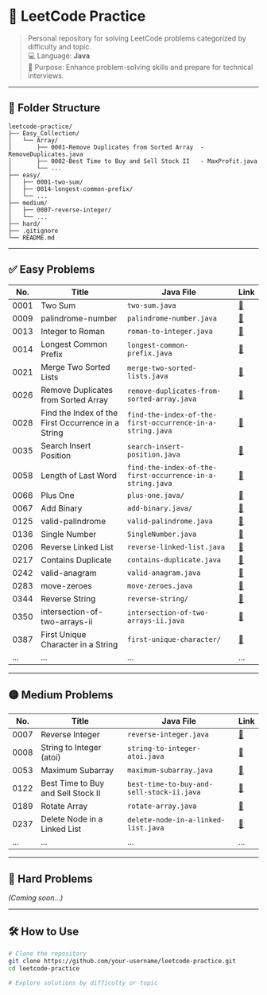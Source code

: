 
# 📘 LeetCode Practice

> Personal repository for solving LeetCode problems categorized by difficulty and topic.  
> 💻 Language: **Java**  
> 🧠 Purpose: Enhance problem-solving skills and prepare for technical interviews.

---

## 📁 Folder Structure

```
leetcode-practice/
├── Easy_Collection/
│   └── Array/
│       ├── 0001-Remove Duplicates from Sorted Array  - RemoveDuplicates.java
│       ├── 0002-Best Time to Buy and Sell Stock II   - MaxProfit.java
│       └── ...
├── easy/
│   ├── 0001-two-sum/
│   ├── 0014-longest-common-prefix/
│   └── ...
├── medium/
│   ├── 0007-reverse-integer/
│   └── ...
├── hard/
├── .gitignore
└── README.md
```

---

## ✅ Easy Problems

| No.  |              Title                                   | Java File                                                | Link                                                                                   |
|------|------------------------------------------------------|----------------------------------------------------------|----------------------------------------------------------------------------------------|
| 0001 | Two Sum                                              | `two-sum.java`                                           | [🔗](https://leetcode.com/problems/two-sum/)                                           |
| 0009 | palindrome-number                                    | `palindrome-number.java`                                 | [🔗](https://leetcode.com/problems/palindrome-number/)                                 |
| 0013 | Integer to Roman                                     | `roman-to-integer.java`                                  | [🔗](https://leetcode.com/problems/integer-to-roman/)                                  |
| 0014 | Longest Common Prefix                                | `longest-common-prefix.java`                             | [🔗](https://leetcode.com/problems/longest-common-prefix/)                             |
| 0021 | Merge Two Sorted Lists                               | `merge-two-sorted-lists.java`                            | [🔗](https://leetcode.com/problems/merge-two-sorted-lists/)                            |
| 0026 | Remove Duplicates from Sorted Array                  | `remove-duplicates-from-sorted-array.java`               | [🔗](https://leetcode.com/problems/remove-duplicates-from-sorted-array/)               |
| 0028 | Find the Index of the First Occurrence  in a String  | `find-the-index-of-the-first-occurrence-in-a-string.java`| [🔗](https://leetcode.com/problems/find-the-index-of-the-first-occurrence-in-a-string) |
| 0035 | Search Insert Position                               | `search-insert-position.java`                            | [🔗](https://leetcode.com/problems/search-insert-position/)                            |
| 0058 | Length of Last Word                                  | `find-the-index-of-the-first-occurrence-in-a-string.java`| [🔗](https://leetcode.com/problems/length-of-last-word/)                               |
| 0066 | Plus One                                             | `plus-one.java/`                                         | [🔗](https://leetcode.com/problems/plus-one/)                                          |
| 0067 | Add Binary                                           | `add-binary.java/`                                       | [🔗](https://leetcode.com/problems/add-binary/)                                        |
| 0125 | valid-palindrome                                     | `valid-palindrome.java`                                  | [🔗](https://leetcode.com/problems/valid-palindrome/)                                  |
| 0136 | Single Number                                        | `SingleNumber.java`                                      | [🔗](https://leetcode.com/problems/single-number/)                                     |
| 0206 | Reverse Linked List                                  | `reverse-linked-list.java`                               | [🔗](https://leetcode.com/problems/reverse-linked-list)                                |
| 0217 | Contains Duplicate                                   | `contains-duplicate.java`                                | [🔗](https://leetcode.com/problems/contains-duplicate/)                                |
| 0242 | valid-anagram                                        | `valid-anagram.java`                                     | [🔗](https://leetcode.com/problems/valid-anagram/)                                     |
| 0283 | move-zeroes                                          | `move-zeroes.java`                                       | [🔗](https://leetcode.com/problems/move-zeroes/)                                       |
| 0344 | Reverse String                                       | `reverse-string/`                                        | [🔗](https://leetcode.com/problems/reverse-string/)                                    |
| 0350 | intersection-of-two-arrays-ii                        | `intersection-of-two-arrays-ii.java`                     | [🔗](https://leetcode.com/problems/intersection-of-two-arrays-ii/)                     |
| 0387 | First Unique Character in a String                   | `first-unique-character/`                                | [🔗](https://leetcode.com/problems/first-unique-character-in-a-string/)                |
| ...  | ...                                                  | ...                                                      | ...                                                                                    |

---

## 🟡 Medium Problems

| No.  |              Title                                   | Java File                                                | Link                                                                                   |
|------|------------------------------------------------------|----------------------------------------------------------|----------------------------------------------------------------------------------------|
| 0007 | Reverse Integer                                      | `reverse-integer.java`                                   | [🔗](https://leetcode.com/problems/reverse-integer/)                                  |
| 0008 | String to Integer (atoi)                             | `string-to-integer-atoi.java`                            | [🔗](https://leetcode.com/problems/string-to-integer-atoi/)                           |
| 0053 | Maximum Subarray                                     | `maximum-subarray.java`                                  | [🔗](https://leetcode.com/problems/maximum-subarray/)                                 |
| 0122 | Best Time to Buy and Sell Stock II                   | `best-time-to-buy-and-sell-stock-ii.java`                | [🔗](https://leetcode.com/problems/best-time-to-buy-and-sell-stock-ii/)               |
| 0189 | Rotate Array                                         | `rotate-array.java`                                      | [🔗](https://leetcode.com/problems/rotate-array/)                                     |
| 0237 | Delete Node in a Linked List                         | `delete-node-in-a-linked-list.java`                      | [🔗](https://leetcode.com/problems/delete-node-in-a-linked-list/)                     |
| ...  | ...                                                  | ...                                                      | ...                                                                                    |

---

## 🔴 Hard Problems

_(Coming soon...)_

---

## 🛠️ How to Use

```bash
# Clone the repository
git clone https://github.com/your-username/leetcode-practice.git
cd leetcode-practice

# Explore solutions by difficulty or topic

